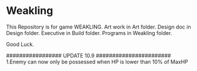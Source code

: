 # Weakling
This Repository is for game WEAKLING.
Art work in Art folder.
Design doc in Design folder.
Executive in Build folder.
Programs in Weakling folder.

Good Luck.

################# UPDATE 10.9 #######################
1.Enemy can now only be possessed when HP is lower than 10% of MaxHP
